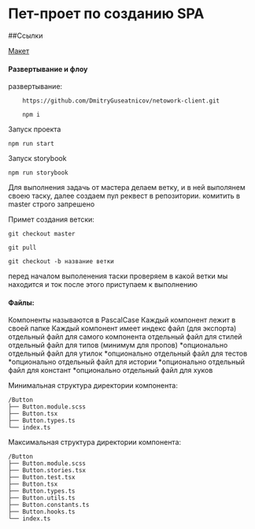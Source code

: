 # Пет-проет по созданию SPA

##Ссылки

[Макет](https://www.figma.com/file/aAkTcwnay3B1DUAoJJB9Iu/NETOWORK-~25000-350000?type=design&node-id=7801-43712&t=Whg669GYfzk6ou7U-0)

#### Развертывание и флоу
развертывание:
```
    https://github.com/DmitryGuseatnicov/netowork-client.git
```

```
    npm i
```
Запуск проекта

```
npm run start
```

Запуск storybook

```
npm run storybook
```

Для выполнения задачь от мастера делаем ветку, и в ней выполянем своею таску, далее создаем пул реквест в репозитории. комитить в master строго запрешено

Примет создания ветски:
```
git checkout master

git pull

git checkout -b название ветки
```

перед началом выполенения таски проверяем в какой ветки мы находится и ток после этого приступаем к выполнению


#### Файлы:
Компоненты называются в PascalCase
Каждый компонент лежит в своей папке
Каждый компонент имеет
индекс файл (для экспорта)
отдельный файл для самого компонента
отдельный файл для стилей
отдельный файл для типов (минимум для пропов)
*опционально отдельный файл для утилок
*опционально отдельный файл для тестов
*опционально отдельный файл для истории
*опционально отдельный файл для констант
*опционально отдельный файл для хуков


Минимальная структура директории компонента:
```
/Button
├── Button.module.scss
├── Button.tsx
├── Button.types.ts
└── index.ts
```

Максимальная структура директории компонента:

```
/Button
├── Button.module.scss
├── Button.stories.tsx
├── Button.test.tsx
├── Button.tsx
├── Button.types.ts
├── Button.utils.ts
├── Button.constants.ts
├── Button.hooks.ts
└── index.ts
```
